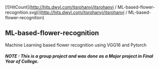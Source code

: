
[![HitCount](http://hits.dwyl.com/itsrohanvj/itsrohanvj / ML-based-flower-recognition.svg)](http://hits.dwyl.com/itsrohanvj/itsrohanvj / ML-based-flower-recognition)

## ML-based-flower-recognition
Machine Learning based flower recognition using VGG16 and Pytorch

##### NOTE : This is a group project and was done as a Major project in Final Year of College.
